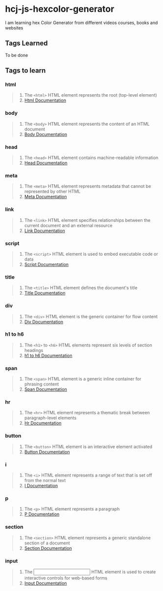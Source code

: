 # hcj-js-hexcolor-generator

I am learning hex Color Generator from different videos courses, books and websites

## Tags Learned

To be done 

## Tags to learn 

### html

> 1. The `<html>` HTML element represents the root (top-level element)
> 1. [Html Documentation](https://developer.mozilla.org/docs/Web/HTML/Element/html)

### body

> 1. The `<body>` HTML element represents the content of an HTML document
> 1. [Body Documentation](https://developer.mozilla.org/docs/Web/HTML/Element/body)

### head

> 1. The `<head>` HTML element contains machine-readable information
> 1. [Head Documentation](https://developer.mozilla.org/docs/Web/HTML/Element/head)

### meta

> 1. The `<meta>` HTML element represents metadata that cannot be represented by other HTML
> 1. [Meta Documentation](https://developer.mozilla.org/docs/Web/HTML/Element/meta)

### link

> 1. The `<link>` HTML element specifies relationships between the current document and an external resource
> 1. [Link Documentation](https://developer.mozilla.org/docs/Web/HTML/Element/link)

### script

> 1. The `<script>` HTML element is used to embed executable code or data
> 1. [Script Documentation](https://developer.mozilla.org/docs/Web/HTML/Element/script)

### title

> 1. The `<title>` HTML element defines the document's title 
> 1. [Title Documentation](https://developer.mozilla.org/docs/Web/HTML/Element/title)

### div

> 1. The `<div>` HTML element is the generic container for flow content
> 1. [Div Documentation](https://developer.mozilla.org/docs/Web/HTML/Element/Heading_Elements)

### h1 to h6

> 1. The `<h1>` to `<h6>` HTML elements represent six levels of section headings
> 1. [h1 to h6 Documentation](https://developer.mozilla.org/docs/Web/HTML/Element/Heading_Elements)

### span

> 1. The `<span>` HTML element is a generic inline container for phrasing content
> 1. [Span Documentation](https://developer.mozilla.org/docs/Web/HTML/Element/span)

### hr

> 1. The `<hr>` HTML element represents a thematic break between paragraph-level elements
> 1. [ Hr Documentation](https://developer.mozilla.org/docs/Web/HTML/Element/hr)

### button

> 1. The `<button>` HTML element is an interactive element activated
> 1. [Button Documentation](https://developer.mozilla.org/docs/Web/HTML/Element/button)

### i

> 1. The `<i>` HTML element represents a range of text that is set off from the normal text
> 1. [I Documentation](https://developer.mozilla.org/docs/Web/HTML/Element/i)

### p

> 1. The `<p>` HTML element represents a paragraph
> 1. [P Documentation](https://developer.mozilla.org/docs/Web/HTML/Element/p)

### section

> 1. The `<section>` HTML element represents a generic standalone section of a document
> 1. [Section Documentation](https://developer.mozilla.org/docs/Web/HTML/Element/section)

### input

> 1. The <input> HTML element is used to create interactive controls for web-based forms
> 1. [Input Documentation](https://developer.mozilla.org/docs/Web/HTML/Element/input)
